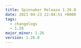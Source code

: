 ```yaml
---
title: Spinnaker Release 1.26.0
date: 2021-04-23 22:04:51 +0000
tags:
  - changelogs
  - 1.26
major_minor: 1.26
version: 1.26.0
---
```


<script src="https://gist.github.com/spinnaker-release/e3714a97bbdd3e7c3b4d92adec938e7f.js?file=1.26.0.md"></script>
